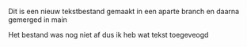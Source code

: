 Dit is een nieuw tekstbestand
gemaakt in een aparte branch
en daarna gemerged in main

Het bestand was nog niet af
dus ik heb wat tekst toegeveogd
